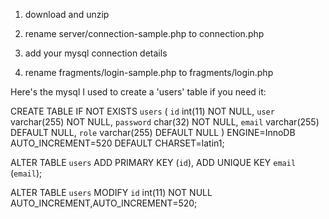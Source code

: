 1) download and unzip

2) rename server/connection-sample.php to connection.php

3) add your mysql connection details

4) rename fragments/login-sample.php to fragments/login.php

Here's the mysql I used to create a 'users' table if you need it:

CREATE TABLE IF NOT EXISTS `users` (
  `id` int(11) NOT NULL,
  `user` varchar(255) NOT NULL,
  `password` char(32) NOT NULL,
  `email` varchar(255) DEFAULT NULL,
  `role` varchar(255) DEFAULT NULL
) ENGINE=InnoDB AUTO_INCREMENT=520 DEFAULT CHARSET=latin1;

ALTER TABLE `users`
  ADD PRIMARY KEY (`id`),
  ADD UNIQUE KEY `email` (`email`);

ALTER TABLE `users`
  MODIFY `id` int(11) NOT NULL AUTO_INCREMENT,AUTO_INCREMENT=520;
